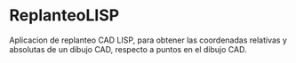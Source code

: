 # ReplanteoLISP
Aplicacion de replanteo CAD LISP, para obtener
las coordenadas relativas y absolutas de un dibujo CAD,
respecto a puntos en el dibujo CAD.

